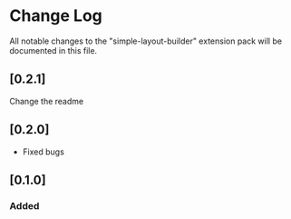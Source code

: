 # Change Log

All notable changes to the "simple-layout-builder" extension pack will be documented in this file.
## [0.2.1]
Change the readme
## [0.2.0]
- Fixed bugs
## [0.1.0]
### Added

